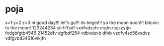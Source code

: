 # poja
x=1
y=2
z=3
hi
good day!!!
let's go!!!
its begin!!!
yo the moon soon!!!
bitcoin to the moon!
123244234
slirh'fsdf
sxdfvdzsfv
erghsrtyjszytjn
fvdgbfgtb4546
21452dfv
dgfbdf254
vdbvdevb dfvb
vsdfv4sd56vsdvs
vdfgvbd34516vlkjfn
